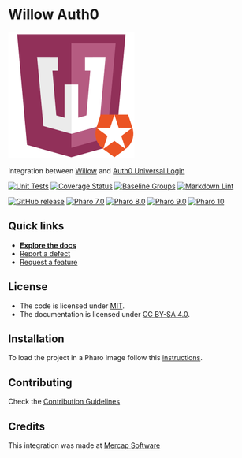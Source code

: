 # Willow Auth0

![Logo](assets/logo.svg)

Integration between [Willow](https://github.com/ba-st/Willow/) and
[Auth0 Universal Login](https://auth0.com/universal-login/)

[![Unit Tests](https://github.com/ba-st/Willow-Auth0/actions/workflows/unit-tests.yml/badge.svg)](https://github.com/ba-st/Willow-Auth0/actions/workflows/unit-tests.yml/badge.svg)
[![Coverage Status](https://codecov.io/github/ba-st/Willow-Auth0/coverage.svg?branch=release-candidate)](https://codecov.io/gh/ba-st/Willow-Auth0/branch/release-candidate)
[![Baseline Groups](https://github.com/ba-st/Willow-Auth0/actions/workflows/loading-groups.yml/badge.svg)](https://github.com/ba-st/Willow-Auth0/actions/workflows/loading-groups.yml)
[![Markdown Lint](https://github.com/ba-st/Willow-Auth0/actions/workflows/markdown-lint.yml/badge.svg)](https://github.com/ba-st/Willow-Auth0/actions/workflows/markdown-lint.yml)

[![GitHub release](https://img.shields.io/github/release/ba-st/Willow-Auth0.svg)](https://github.com/ba-st/Willow-Auth0/releases/latest)
[![Pharo 7.0](https://img.shields.io/badge/Pharo-7.0-informational)](https://pharo.org)
[![Pharo 8.0](https://img.shields.io/badge/Pharo-8.0-informational)](https://pharo.org)
[![Pharo 9.0](https://img.shields.io/badge/Pharo-9.0-informational)](https://pharo.org)
[![Pharo 10](https://img.shields.io/badge/Pharo-10-informational)](https://pharo.org)

## Quick links

- [**Explore the docs**](docs/README.md)
- [Report a defect](https://github.com/ba-st/Willow-Auth0/issues/new?labels=Type%3A+Defect)
- [Request a feature](https://github.com/ba-st/Willow-Auth0/issues/new?labels=Type%3A+Feature)

## License

- The code is licensed under [MIT](LICENSE).
- The documentation is licensed under [CC BY-SA 4.0](http://creativecommons.org/licenses/by-sa/4.0/).

## Installation

To load the project in a Pharo image follow this [instructions](docs/how-to/how-to-load-in-pharo.md).

## Contributing

Check the [Contribution Guidelines](CONTRIBUTING.md)

## Credits

This integration was made at [Mercap Software](https://www.mercapsoftware.com/en/)

